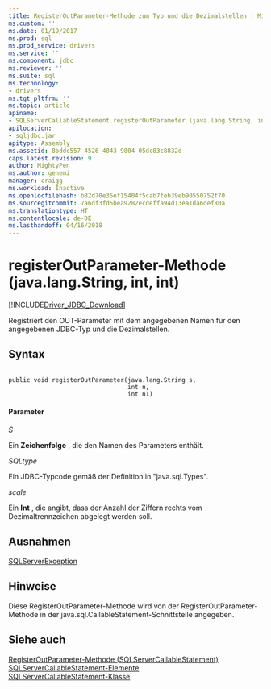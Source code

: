 ```yaml
---
title: RegisterOutParameter-Methode zum Typ und die Dezimalstellen | Microsoft Docs
ms.custom: ''
ms.date: 01/19/2017
ms.prod: sql
ms.prod_service: drivers
ms.service: ''
ms.component: jdbc
ms.reviewer: ''
ms.suite: sql
ms.technology:
- drivers
ms.tgt_pltfrm: ''
ms.topic: article
apiname:
- SQLServerCallableStatement.registerOutParameter (java.lang.String, int, int)
apilocation:
- sqljdbc.jar
apitype: Assembly
ms.assetid: 8bddc557-4526-4843-9804-05dc83c8832d
caps.latest.revision: 9
author: MightyPen
ms.author: genemi
manager: craigg
ms.workload: Inactive
ms.openlocfilehash: b82d70e35ef15404f5cab7feb39eb90550752f70
ms.sourcegitcommit: 7a6df3fd5bea9282ecdeffa94d13ea1da6def80a
ms.translationtype: HT
ms.contentlocale: de-DE
ms.lasthandoff: 04/16/2018
---
```

# <a name="registeroutparameter-method-javalangstring-int-int"></a>registerOutParameter-Methode (java.lang.String, int, int)
[!INCLUDE[Driver_JDBC_Download](../../../includes/driver_jdbc_download.md)]

  Registriert den OUT-Parameter mit dem angegebenen Namen für den angegebenen JDBC-Typ und die Dezimalstellen.  
  
## <a name="syntax"></a>Syntax  
  
```  
  
public void registerOutParameter(java.lang.String s,  
                                 int n,  
                                 int n1)  
```  
  
#### <a name="parameters"></a>Parameter  
 *S*  
  
 Ein **Zeichenfolge** , die den Namen des Parameters enthält.  
  
 *SQLtype*  
  
 Ein JDBC-Typcode gemäß der Definition in "java.sql.Types".  
  
 *scale*  
  
 Ein **Int** , die angibt, dass der Anzahl der Ziffern rechts vom Dezimaltrennzeichen abgelegt werden soll.  
  
## <a name="exceptions"></a>Ausnahmen  
 [SQLServerException](../../../connect/jdbc/reference/sqlserverexception-class.md)  
  
## <a name="remarks"></a>Hinweise  
 Diese RegisterOutParameter-Methode wird von der RegisterOutParameter-Methode in der java.sql.CallableStatement-Schnittstelle angegeben.  
  
## <a name="see-also"></a>Siehe auch  
 [RegisterOutParameter-Methode &#40;SQLServerCallableStatement&#41;](../../../connect/jdbc/reference/registeroutparameter-method-sqlservercallablestatement.md)   
 [SQLServerCallableStatement-Elemente](../../../connect/jdbc/reference/sqlservercallablestatement-members.md)   
 [SQLServerCallableStatement-Klasse](../../../connect/jdbc/reference/sqlservercallablestatement-class.md)  
  
  
